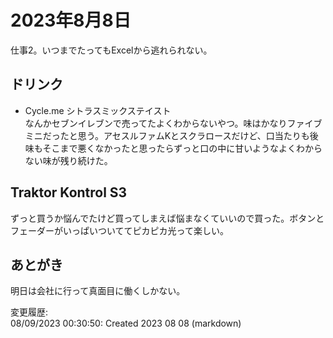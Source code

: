 # 2023年8月8日

仕事2。いつまでたってもExcelから逃れられない。

## ドリンク

- Cycle.me シトラスミックステイスト  
なんかセブンイレブンで売ってたよくわからないやつ。味はかなりファイブミニだったと思う。アセスルファムKとスクラロースだけど、口当たりも後味もそこまで悪くなかったと思ったらずっと口の中に甘いようなよくわからない味が残り続けた。

## Traktor Kontrol S3  

ずっと買うか悩んでたけど買ってしまえば悩まなくていいので買った。ボタンとフェーダーがいっぱいついててピカピカ光って楽しい。

## あとがき

明日は会社に行って真面目に働くしかない。

変更履歴:  
08/09/2023 00:30:50: Created 2023 08 08 (markdown)  

